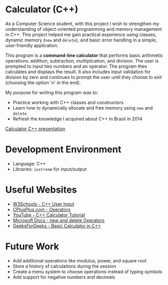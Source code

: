 # Calculator (C++)

As a Computer Science student, with this project I wish to strengthen my understanding of object-oriented programming and memory management in C++. This project helped me gain practical experience using classes, dynamic memory (`new` and `delete`), and basic error handling in a simple, user-friendly application.

This program is a **command-line calculator** that performs basic arithmetic operations: addition, subtraction, multiplication, and division. The user is prompted to input two numbers and an operator. The program then calculates and displays the result. It also includes input validation for division by zero and continues to prompt the user until they choose to exit (choosing the option 'n' in the end).

My purpose for writing this program was to:
- Practice working with C++ classes and constructors
- Learn how to dynamically allocate and free memory using `new` and `delete`
- Refresh the knowledge I acquired about C++ in Brasil in 2014

[Calculator C++ presentation](https://youtu.be/qmKwrmJL6dc?si=66wS3S6NnL63N_cI)

# Development Environment

- Language: C++
- Libraries: `iostream` for input/output

# Useful Websites

* [W3Schools - C++ User Input](https://www.w3schools.com/cpp/cpp_user_input.asp)
* [CPlusPlus.com - Operators](https://cplusplus.com/doc/tutorial/operators/)
* [YouTube - C++ Calculator Tutorial](https://www.youtube.com/watch?v=Rub-JsjMhWY)
* [Microsoft Docs - new and delete Operators](https://learn.microsoft.com/en-us/cpp/cpp/new-and-delete-operators-cpp)
* [GeeksForGeeks - Basic Calculator in C++](https://www.geeksforgeeks.org/basic-calculator-cpp/)

# Future Work

* Add additional operations like modulus, power, and square root
* Store a history of calculations during the session
* Create a menu system to choose operations instead of typing symbols
* Add support for negative numbers and decimals



